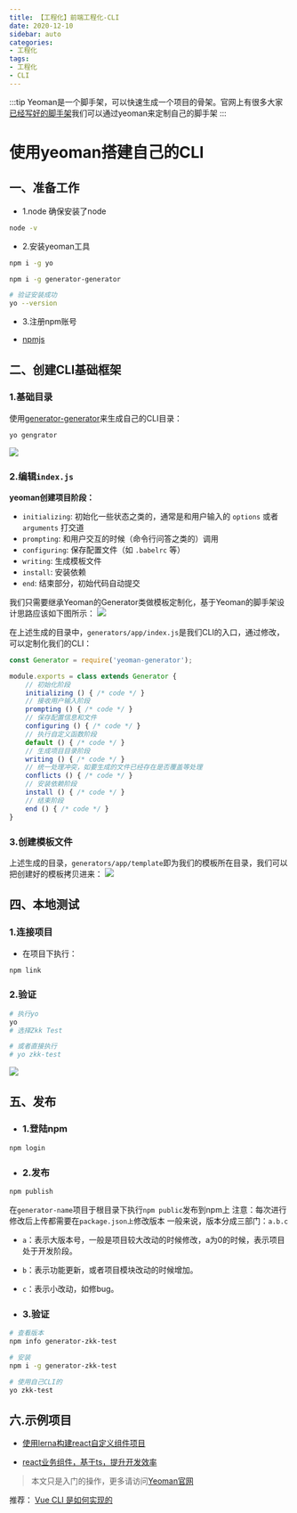 ```yaml
---
title: 【工程化】前端工程化-CLI
date: 2020-12-10
sidebar: auto
categories: 
- 工程化
tags: 
- 工程化
- CLI
---
```


:::tip
Yeoman是一个脚手架，可以快速生成一个项目的骨架。官网上有很多大家<a href="http://yeoman.io/generators/" rel="nofollow noreferrer" target="_blank">已经写好的脚手架</a>我们可以通过yeoman来定制自己的脚手架
:::

# 使用yeoman搭建自己的CLI

## 一、准备工作

+ 1.node
确保安装了node
```bash
node -v
```

+ 2.安装yeoman工具
```bash
npm i -g yo

npm i -g generator-generator

# 验证安装成功
yo --version
```

+ 3.注册npm账号

+ [npmjs](https://www.npmjs.com/package/generator-zkk-test)

## 二、创建CLI基础框架
### 1.基础目录
使用[generator-generator](https://github.com/yeoman/generator-generator)来生成自己的CLI目录：

```bash
yo gengrator
```

![](../../../images/webpack/generator-cli.jpg)

### 2.编辑`index.js`

**yeoman创建项目阶段：**

+ `initializing`: 初始化一些状态之类的，通常是和用户输入的 `options` 或者 `arguments` 打交道
+ `prompting`: 和用户交互的时候（命令行问答之类的）调用
+ `configuring`: 保存配置文件（如 `.babelrc` 等）
+ `writing`: 生成模板文件
+ `install`: 安装依赖
+ `end`: 结束部分，初始代码自动提交

我们只需要继承Yeoman的Generator类做模板定制化，基于Yeoman的脚手架设计思路应该如下图所示：
![](../../../images/webpack/yo-process.jpg)

在上述生成的目录中，`generators/app/index.js`是我们CLI的入口，通过修改，可以定制化我们的CLI：

```js
const Generator = require('yeoman-generator');

module.exports = class extends Generator {
    // 初始化阶段
    initializing () { /* code */ }
    // 接收用户输入阶段
    prompting () { /* code */ }
    // 保存配置信息和文件
    configuring () { /* code */ }
    // 执行自定义函数阶段
    default () { /* code */ }
    // 生成项目目录阶段
    writing () { /* code */ }
    // 统一处理冲突，如要生成的文件已经存在是否覆盖等处理
    conflicts () { /* code */ }
    // 安装依赖阶段
    install () { /* code */ }
    // 结束阶段
    end () { /* code */ }
}
```

### 3.创建模板文件
上述生成的目录，`generators/app/template`即为我们的模板所在目录，我们可以把创建好的模板拷贝进来：
![](../../../images/webpack/generator-templator.jpg)

## 四、本地测试
### 1.连接项目
+ 在项目下执行：
```bash
npm link
```

### 2.验证
```bash
# 执行yo
yo
# 选择Zkk Test

# 或者直接执行
# yo zkk-test
```
![](../../../images/webpack/yo-test-1.jpg)

## 五、发布
+ ### 1.登陆npm
```bash
npm login
```

+ ### 2.发布
```bash
npm publish
```
在`generator-name`项目于根目录下执行`npm public`发布到npm上
注意：每次进行修改后上传都需要在`package.json上`修改版本
一般来说，版本分成三部门：`a.b.c`

+ `a`：表示大版本号，一般是项目较大改动的时候修改，a为0的时候，表示项目处于开发阶段。
+ `b`：表示功能更新，或者项目模块改动的时候增加。
+ `c`：表示小改动，如修bug。

+ ### 3.验证
```bash
# 查看版本
npm info generator-zkk-test

# 安装
npm i -g generator-zkk-test

# 使用自己CLI的
yo zkk-test
```

## 六.示例项目
+ [使用lerna构建react自定义组件项目](https://gitee.com/keekuun/generator-lerna-project)

+ [react业务组件，基于ts，提升开发效率](https://gitee.com/keekuun/react-components)

> 本文只是入门的操作，更多请访问[Yeoman官网](https://yeoman.io/)


推荐： [Vue CLI 是如何实现的](https://juejin.cn/post/6916303253487484942)
